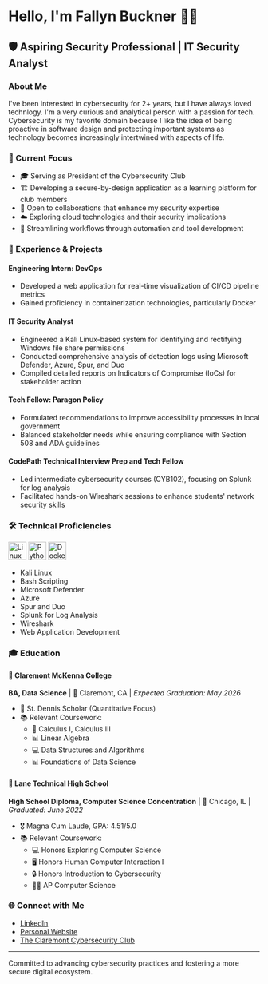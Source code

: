 # Hello, I'm Fallyn Buckner 👋🏾

## 🛡️ Aspiring Security Professional | IT Security Analyst

### About Me

I've been interested in cybersecurity for 2+ years, but I have always loved technlogy. I'm a very curious and analytical person with a passion for tech. Cybersecurity is my favorite domain because I like the idea of being proactive in software design and protecting important systems as technology becomes increasingly intertwined with aspects of life.

### 🚀 Current Focus

- 🎓 Serving as President of the Cybersecurity Club
- 🏗️ Developing a secure-by-design application as a learning platform for club members
- 🤝 Open to collaborations that enhance my security expertise
- ☁️ Exploring cloud technologies and their security implications
- 🔧 Streamlining workflows through automation and tool development

### 💼 Experience & Projects

#### Engineering Intern: DevOps
- Developed a web application for real-time visualization of CI/CD pipeline metrics
- Gained proficiency in containerization technologies, particularly Docker

#### IT Security Analyst
- Engineered a Kali Linux-based system for identifying and rectifying Windows file share permissions
- Conducted comprehensive analysis of detection logs using Microsoft Defender, Azure, Spur, and Duo
- Compiled detailed reports on Indicators of Compromise (IoCs) for stakeholder action

#### Tech Fellow: Paragon Policy
- Formulated recommendations to improve accessibility processes in local government
- Balanced stakeholder needs while ensuring compliance with Section 508 and ADA guidelines

#### CodePath Technical Interview Prep and Tech Fellow
- Led intermediate cybersecurity courses (CYB102), focusing on Splunk for log analysis
- Facilitated hands-on Wireshark sessions to enhance students' network security skills

### 🛠️ Technical Proficiencies

<p align="left">
<a href="https://www.linux.org" target="_blank" rel="noreferrer"><img src="https://raw.githubusercontent.com/danielcranney/readme-generator/main/public/icons/skills/linux-colored.svg" width="36" height="36" alt="Linux" /></a>
<a href="https://www.python.org/" target="_blank" rel="noreferrer"><img src="https://raw.githubusercontent.com/danielcranney/readme-generator/main/public/icons/skills/python-colored.svg" width="36" height="36" alt="Python" /></a>
<a href="https://www.docker.com/" target="_blank" rel="noreferrer"><img src="https://raw.githubusercontent.com/danielcranney/readme-generator/main/public/icons/skills/docker-colored.svg" width="36" height="36" alt="Docker" /></a>
</p>

- Kali Linux
- Bash Scripting
- Microsoft Defender
- Azure
- Spur and Duo
- Splunk for Log Analysis
- Wireshark
- Web Application Development

### 🎓 Education

#### 🏫 Claremont McKenna College
**BA, Data Science** | 📍 Claremont, CA | *Expected Graduation: May 2026*
- 🏅 St. Dennis Scholar (Quantitative Focus)
- 📚 Relevant Coursework: 
  - 📐 Calculus I, Calculus III
  - 📊 Linear Algebra
  - 💻 Data Structures and Algorithms
  - 📊 Foundations of Data Science

#### 🏫 Lane Technical High School
**High School Diploma, Computer Science Concentration** | 📍 Chicago, IL | *Graduated: June 2022*
- 🎖️ Magna Cum Laude, GPA: 4.51/5.0
- 📚 Relevant Coursework:
  - 💻 Honors Exploring Computer Science
  - 🖥️ Honors Human Computer Interaction I
  - 🔒 Honors Introduction to Cybersecurity
  - 👨‍💻 AP Computer Science

### 🌐 Connect with Me

- [LinkedIn](https://www.linkedin.com/in/fallyn-buckner/)
- [Personal Website](https://fallwritescode.com/)
- [The Claremont Cybersecurity Club](https://github.com/cmc-cyberclub/claremont-cybersecurity-club)
---

Committed to advancing cybersecurity practices and fostering a more secure digital ecosystem.